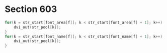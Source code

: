 # Section 603

```c << Output the font name whose internal number is |f| >>=
for(k = str_start[font_area[f]]; k < str_start[font_area[f] + 1]; k++) {
    dvi_out(str_pool[k]);
}
for(k = str_start[font_name[f]]; k < str_start[font_name[f] + 1]; k++) {
    dvi_out(str_pool[k]);
}
```
